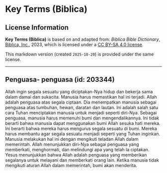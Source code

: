 # Key Terms (Biblica)

## License Information

**Key Terms (Biblica)** is based on and adapted from: _Biblica Bible Dictionary_, [Biblica, Inc.](https://www.biblica.com/), 2023, which is licensed under a [CC BY-SA 4.0 license](https://creativecommons.org/licenses/by-sa/4.0/legalcode.en).

This markdown version (created `2025-10-20`) is provided under the same license.



--------------------------------

## Penguasa- penguasa (id: 203344)

Allah ingin segala sesuatu yang diciptakan\-Nya hidup dan bekerja sama dalam damai dan sukacita. Manusia harus memastikan hal ini terjadi. Allah adalah penguasa atas segala ciptaan. Dia menempatkan manusia sebagai penguasa atas tumbuhan, hewan, daratan dan lautan. Ini adalah salah satu cara Tuhan menciptakan manusia untuk menjadi seperti diri\-Nya. Sebagai penguasa, manusia harus memenuhi bumi dan mengendalikannya. Ini tidak berarti bahwa manusia dapat menggunakan bumi Allah sesuka hati mereka. Ini berarti bahwa mereka harus mengurus segala sesuatu di bumi. Mereka harus membantu agar segala sesuatu menjadi seperti yang Tuhan inginkan. Manusia melakukan hal ini dengan mengikuti teladan Allah dalam memerintah. Allah menunjukkan diri\-Nya sebagai penguasa yang memberkati, menghormati, dan melindungi apa yang telah Ia ciptakan. Yesus menunjukkan bahwa Allah adalah penguasa yang memberikan segalanya untuk melayani dan memberkati orang lain. Ketika manusia tidak mengikuti aturan Allah dalam memerintah, bumi akan menderita.


